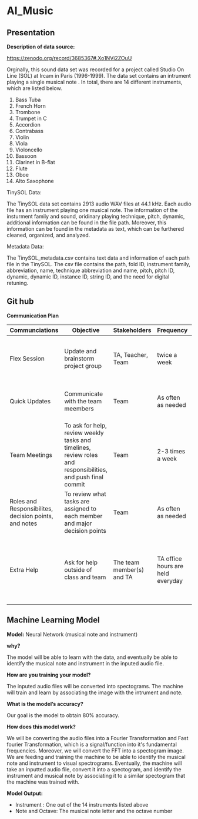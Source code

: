 # AI_Music

## Presentation

**Description of data source:**

https://zenodo.org/record/3685367#.Xo1NVi2ZOuU

Orginally, this sound data set was recorded for a project called Studio On Line (SOL) at Ircam in Paris (1996-1999). The data set contains an intrument playing a single musical note . In total, there are 14 different instruments, which are listed below. 

1. Bass Tuba
2. French Horn
3. Trombone
4. Trumpet in C
5. Accordion
6. Contrabass
7. Violin
8. Viola
9. Violoncello
10. Bassoon
11. Clarinet in B-flat
12. Flute
13. Oboe
14. Alto Saxophone

TinySOL Data:

The TinySOL data set contains 2913 audio WAV files at 44.1 kHz. Each audio file has an instrument playing one musical note. The information of the insturment family and sound, oridinary playing technique, pitch, dynamic, additional information can be found in the file path. Moreover, this information can be found in the metadata as text, which can be furthered cleaned, organized, and analyzed. 

Metadata Data:

The TinySOL_metadata.csv contains text data and information of each path file in the TinySOL. The csv file contains the path, fold ID, instrument family, abbreviation, name, technique abbreviation and name, pitch, pitch ID, dynamic, dynamic ID, instance ID, string ID, and the need for digital retuning. 

## Git hub

**Communication Plan**

| Communciations | Objective | Stakeholders | Frequency | Channels | Notes |
| --- | --- | --- | --- | --- | --- |
| Flex Session | Update and brainstorm project group | TA, Teacher, Team | twice a week | Zoom | The time to have direct communication and get support in class |
| Quick Updates | Communicate with the team meembers | Team | As often as needed | Zoom and Slack | To share information with the team  outside of zoom meetings|  
| Team Meetings | To ask for help, review weekly tasks and timelines,  review roles and responsibilities, and push final commit | Team | 2-3 times a week | Zoom | To complete all tasks and answer questions before the segment due dates 
| Roles and Responsibilites, decision points, and notes | To review what tasks are assigned to each member and major decision points | Team | As often as needed | Google Docs | Meeting minutes will be recorded in the google docs | 
| Extra Help | Ask for help outside of class and team | The team member(s) and TA | TA office hours are held everyday | Zoom | If extra help is needed, and the team is struggling to find a solution, we will consult with a TA during office hours | 


## Machine Learning Model

**Model:** Neural Network (musical note and instrument)

**why?** 

The model will be able to learn with the data, and eventually be able to identify the musical note and instrument in the inputed audio file. 

**How are you training your model?**

The inputed audio files will be converted into spectograms. The machine will train and learn by associating the image with the intrument and note.

**What is the model’s accuracy?**

Our goal is the model to obtain 80% accuracy. 

**How does this model work?**

We will be converting the audio files into a Fourier Transformation and Fast fourier Transformation, which is a signal/function into it's fundamental frequencies. Moreover, we will convert the FFT into a spectogram image. We are feeding and training the machine to be able to identify the musical note and instrument to visual spectrograms. Eventually, the machine will take an inputted audio file, convert it into a spectogram, and identify the instrument and musical note by associating it to a similar spectogram that the machine was trained with. 

**Model Output:** 

- Instrument : One out of the 14 instruments listed above
- Note and Octave: The musical note letter and the octave number






